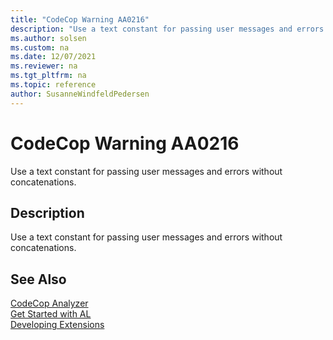 ```yaml
---
title: "CodeCop Warning AA0216"
description: "Use a text constant for passing user messages and errors without concatenations."
ms.author: solsen
ms.custom: na
ms.date: 12/07/2021
ms.reviewer: na
ms.tgt_pltfrm: na
ms.topic: reference
author: SusanneWindfeldPedersen
---
```

[//]: # (START>DO_NOT_EDIT)
[//]: # (IMPORTANT:Do not edit any of the content between here and the END>DO_NOT_EDIT.)
[//]: # (Any modifications should be made in the .xml files in the ModernDev repo.)
# CodeCop Warning AA0216
Use a text constant for passing user messages and errors without concatenations.

## Description
Use a text constant for passing user messages and errors without concatenations.

[//]: # (IMPORTANT: END>DO_NOT_EDIT)
## See Also  
[CodeCop Analyzer](codecop.md)  
[Get Started with AL](../devenv-get-started.md)  
[Developing Extensions](../devenv-dev-overview.md)  